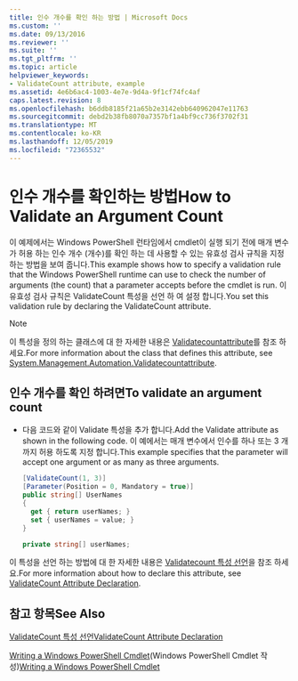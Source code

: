 ```yaml
---
title: 인수 개수를 확인 하는 방법 | Microsoft Docs
ms.custom: ''
ms.date: 09/13/2016
ms.reviewer: ''
ms.suite: ''
ms.tgt_pltfrm: ''
ms.topic: article
helpviewer_keywords:
- ValidateCount attribute, example
ms.assetid: 4e6b6ac4-1003-4e7e-9d4a-9f1cf74fc4af
caps.latest.revision: 8
ms.openlocfilehash: b6ddb8185f21a65b2e3142ebb640962047e11763
ms.sourcegitcommit: debd2b38fb8070a7357bf1a4bf9cc736f3702f31
ms.translationtype: MT
ms.contentlocale: ko-KR
ms.lasthandoff: 12/05/2019
ms.locfileid: "72365532"
---
```

# <a name="how-to-validate-an-argument-count"></a><span data-ttu-id="02d4b-102">인수 개수를 확인하는 방법</span><span class="sxs-lookup"><span data-stu-id="02d4b-102">How to Validate an Argument Count</span></span>

<span data-ttu-id="02d4b-103">이 예제에서는 Windows PowerShell 런타임에서 cmdlet이 실행 되기 전에 매개 변수가 허용 하는 인수 개수 (개수)를 확인 하는 데 사용할 수 있는 유효성 검사 규칙을 지정 하는 방법을 보여 줍니다.</span><span class="sxs-lookup"><span data-stu-id="02d4b-103">This example shows how to specify a validation rule that the Windows PowerShell runtime can use to check the number of arguments (the count) that a parameter accepts before the cmdlet is run.</span></span> <span data-ttu-id="02d4b-104">이 유효성 검사 규칙은 ValidateCount 특성을 선언 하 여 설정 합니다.</span><span class="sxs-lookup"><span data-stu-id="02d4b-104">You set this validation rule by declaring the ValidateCount attribute.</span></span>

> [!NOTE]
> <span data-ttu-id="02d4b-105">이 특성을 정의 하는 클래스에 대 한 자세한 내용은 [Validatecountattribute](/dotnet/api/System.Management.Automation.ValidateCountAttribute)를 참조 하세요.</span><span class="sxs-lookup"><span data-stu-id="02d4b-105">For more information about the class that defines this attribute, see [System.Management.Automation.Validatecountattribute](/dotnet/api/System.Management.Automation.ValidateCountAttribute).</span></span>

## <a name="to-validate-an-argument-count"></a><span data-ttu-id="02d4b-106">인수 개수를 확인 하려면</span><span class="sxs-lookup"><span data-stu-id="02d4b-106">To validate an argument count</span></span>

- <span data-ttu-id="02d4b-107">다음 코드와 같이 Validate 특성을 추가 합니다.</span><span class="sxs-lookup"><span data-stu-id="02d4b-107">Add the Validate attribute as shown in the following code.</span></span> <span data-ttu-id="02d4b-108">이 예에서는 매개 변수에서 인수를 하나 또는 3 개까지 허용 하도록 지정 합니다.</span><span class="sxs-lookup"><span data-stu-id="02d4b-108">This example specifies that the parameter will accept one argument or as many as three arguments.</span></span>

    ```csharp
    [ValidateCount(1, 3)]
    [Parameter(Position = 0, Mandatory = true)]
    public string[] UserNames
    {
      get { return userNames; }
      set { userNames = value; }
    }

    private string[] userNames;
    ```

<span data-ttu-id="02d4b-109">이 특성을 선언 하는 방법에 대 한 자세한 내용은 [Validatecount 특성 선언](./validatecount-attribute-declaration.md)을 참조 하세요.</span><span class="sxs-lookup"><span data-stu-id="02d4b-109">For more information about how to declare this attribute, see [ValidateCount Attribute Declaration](./validatecount-attribute-declaration.md).</span></span>

## <a name="see-also"></a><span data-ttu-id="02d4b-110">참고 항목</span><span class="sxs-lookup"><span data-stu-id="02d4b-110">See Also</span></span>

[<span data-ttu-id="02d4b-111">ValidateCount 특성 선언</span><span class="sxs-lookup"><span data-stu-id="02d4b-111">ValidateCount Attribute Declaration</span></span>](./validatecount-attribute-declaration.md)

<span data-ttu-id="02d4b-112">[Writing a Windows PowerShell Cmdlet](./writing-a-windows-powershell-cmdlet.md)(Windows PowerShell Cmdlet 작성)</span><span class="sxs-lookup"><span data-stu-id="02d4b-112">[Writing a Windows PowerShell Cmdlet](./writing-a-windows-powershell-cmdlet.md)</span></span>
